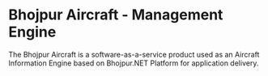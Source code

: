 # Bhojpur Aircraft - Management Engine
The Bhojpur Aircraft is a software-as-a-service product used as an Aircraft Information Engine based on Bhojpur.NET Platform for application delivery.
